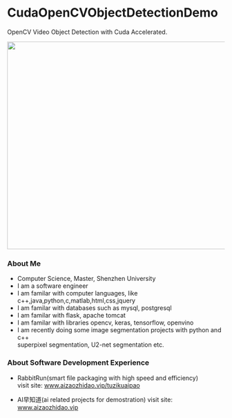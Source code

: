 # CudaOpenCVObjectDetectionDemo
OpenCV Video Object Detection with Cuda Accelerated.

<img width=800 height=480 src="https://github.com/Think-Big-Do-Small/CudaOpenCVObjectDetectionDemo/blob/9f1ac74cc5ec119d76ef93df82242b238fa0ef66/screenshot.png"></img>

### About Me 
- Computer Science, Master, Shenzhen University
- I am a software engineer 
- I am familar with computer languages, like c++,java,python,c,matlab,html,css,jquery
- I am familar with databases such as mysql, postgresql
- I am familar with flask, apache tomcat
- I am familar with libraries opencv, keras, tensorflow, openvino
- I am recently doing some image segmentation projects with python and c++ <br> superpixel segmentation, U2-net segmentation etc. <br> 

### About Software Development Experience
- RabbitRun(smart file packaging with high speed and efficiency)  
visit site: www.aizaozhidao.vip/tuzikuaipao 

- AI早知道(ai related projects for demostration) 
visit site: www.aizaozhidao.vip 

